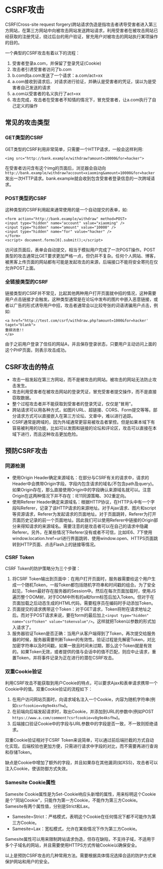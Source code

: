 # CSRF攻击

CSRF(Cross-site request forgery)跨站请求伪造是指攻击者诱导受害者进入第三方网站，在第三方网站中向被攻击网站发送跨站请求，利用受害者在被攻击网站已经获取的注册凭证，绕过后台的用户验证，冒充用户对被攻击的网站执行某项操作的目的。

一个典型的CSRF攻击有着以下的流程：
1. 受害者登录a.com，并保留了登录凭证(Cookie)
2. 攻击者引诱受害者访问了b.com
3. b.com向a.com发送了一个请求：a.com/act=xx
4. a.com接收到请求后，对请求进行验证，并确认是受害者的凭证，误以为是受害者自己发送的请求
5. a.com以受害者的名义执行了act=xx
6. 攻击完成，攻击者在受害者不知情的情况下，冒充受害者，让a.com执行了自己定义的操作

## 常见的攻击类型

### GET类型的CSRF
GET类型的CSRF利用非常简单，只需要一个HTTP请求，一般会这样利用:
```
<img src="http://bank.example/withdraw?amount=10000&for=hacker">
```
在受害者访问含有这个img的页面后，浏览器会自动向`http://bank.example/withdraw?account=xiaoming&amount=10000&for=hacker`发出一次HTTP请求。bank.example就会收到包含受害者登录信息的一次跨域请求。

### POST类型的CSRF
这种类型的CSRF利用起来通常使用的是一个自动提交的表单，如:
```
<form action="http://bank.example/withdraw" method=POST>
<input type="hidden" name="account" value="xiaoming" />
<input type="hidden" name="amount" value="10000" />
<input type="hidden" name="for" value="hacker" />
</form>
<script> document.forms[0].submit();</script>
```
访问该页面后，表单会自动提交，相当于模拟用户完成了一次POST操作。POST类型的攻击通常比GET要求更加严格一点，但仍并不复杂。任何个人网站、博客，被黑客上传页面的网站都有可能是发起攻击的来源，后端接口不能将安全寄托在仅允许POST上面。

### 全链接类型的CSRF
链接类型的CSRF并不常见，比起其他两种用户打开页面就中招的情况，这种需要用户点击链接才会触发。这种类型通常是在论坛中发布的图片中嵌入恶意链接，或者以广告的形式诱导用户中招，攻击者通常会以比较夸张的词语诱骗用户点击，例如:
```
<a href="http://test.com/csrf/withdraw.php?amount=1000&for=hacker' taget="blank">
重磅消息!!
</a>
```
由于之前用户登录了信任的网站A，并且保存登录状态，只要用户主动访问上面的这个PHP页面，则表示攻击成功。

## CSRF攻击的特点
- 攻击一般发起在第三方网站，而不是被攻击的网站。被攻击的网站无法防止攻击发生。
- 攻击利用受害者在被攻击网站的登录凭证，冒充受害者提交操作，而不是直接窃取数据。
- 整个过程攻击者并不能获取到受害者的登录凭证，仅仅是"冒用"。
- 跨站请求可以用各种方式，如图片URL、超链接、CORS、Form提交等等。部分请求方式可以直接嵌入在第三方论坛、文章中，难以进行追踪。
- CSRF通常是跨域的，因为外域通常更容易被攻击者掌控。但是如果本域下有容易被利用的功能，比如可以发图和链接的论坛和评论区，攻击可以直接在本域下进行，而且这种攻击更加危险。

## 预防CSRF攻击

### 同源检测
- 使用Origin Header确定来源域名：在部分与CSRF有关的请求中，请求的Header中会携带Origin字段。字段内包含请求的域名(不包含path及query)。如果Origin存在，那么直接使用Origin中的字段确认来源域名就可以。注意Origin在这两种情况下并不存在：IE11同源策略、302重定向。
- 使用Referer Header确定来源域名：根据HTTP协议，在HTTP头中有一个字段叫Referer，记录了该HTTP请求的来源地址。对于Ajax请求、图片和script等资源请求，Referer为发起请求的页面地址。对于页面跳转，Referer为打开页面历史记录的前一个页面地址。因此我们可以使用Referer中链接的Origin部分来得知请求的来源域名。需要注意的是攻击者可以在自己的请求中隐藏Referer。另外，在某些情况下Referer没有或者不可信，比如IE6、7下使用window.location.href=url进行界面跳转、使用window.open、HTTPS页面跳转到HTTP页面、点击Flash上的链接等情况。

### CSRF Token
CSRF Token的防护策略分为三个步骤：
1. 将CSRF Token输出到页面中：在用户打开页面时，服务器需要给这个用户生成一个随机Token，一般Token都包括随机字符串和时间戳的组合。为了安全起见，Token最好存在服务器的Session中。然后在每次页面加载时，使用JS遍历整个DOM树，对于DOM中所有的a和form标签后加入Token。但对于在页面加载之后动态生成的HTML代码，需要程序员在编码时手动添加Token。
2. 页面提交的请求携带这个Token：对于GET请求，Token将附在请求地址之后。而对于POST请求来说，要在form的最后加上`<input type="hidden" name="csrftoken" value="tokenvalue"/>`。这样就把Token以参数的形式加入请求了。
3. 服务器验证Token是否正确：当用户从客户端得到了Token，再次提交给服务器的时候，服务器需要判断Token的有效性。验证过程是先解密Token，对比加密字符串以及时间戳，如果一致且时间未过期，那么这个Token就是有效的。如果Token无效，或者提供的值与会话中的值不匹配，则应中止请求，重置Token，并将事件记录为正在进行的潜在CSRF攻击。

### 双重Cookie验证
利用CSRF攻击不能获取到用户Cookie的特点，可以要求Ajax和表单请求携带一个Cookie中的值。双重Cookie验证的流程如下：
1. 在用户访问网站页面时，向请求域名注入一个Cookie，内容为随机字符串(例如`csrfcookie=v8g9e4ksfhw`)。
2. 在前端向后端发起请求时，取出Cookie，并添加到URL的参数中(例如POST `https://www.a.com/comment?csrfcookie=v8g9e4ksfhw`)。
3. 后端接口验证Cookie中的字段与URL参数中的字段是否一致，不一致则拒绝请求。

双重Cookie验证相对于CSRF Token来说简单，可以通过前后端拦截的方式自动化实现。后端校验也更加方便，只需进行请求中字段的对比，而不需要再进行查询和存储Token。

缺点是Cookie中增加了额外的字段，并且如果存在其他漏洞(如XSS)，攻击者可以注入Cookie，使该防御方式失效。

### Samesite Cookie属性
Samesite Cookie属性是为Set-Cookie响应头新增的属性，用来标明这个Cookie是个"同站Cookie"，只能作为第一方Cookie，不能作为第三方Cookie。Samesite有两个属性值，分别是Strict和Lax。
- Samesite=Strict：严格模式，表明这个Cookie在任何情况下都不可能作为第三方Cookie。
- Samesite=Lax：宽松模式，允许在某些情况下作为第三方Cookie。

Samesite属性可以用来限制跨站请求伪造，但存在缺陷，不支持子域，不适用于多个子域名的网站，并且需要使用HTTPS方式传输Cookie以确保安全。

以上是预防CSRF攻击的几种常用方法。需要根据具体情况选择合适的防护方式来保护网站和用户的安全。